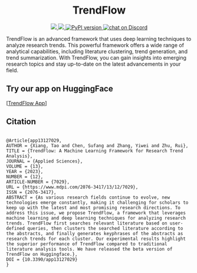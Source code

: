 

<h1 align='center'> TrendFlow</h1>

<p align='center'>
<a href = "https://github.com/leoxiang66/research-trends-analysis">
<img src="https://img.shields.io/github/stars/leoxiang66/research-trends-analysis.svg?style=social">
</a>
<a href = "https://leoxiang66.github.io/research-trends-analysis/"><img src="https://img.shields.io/website?label=documentation&up_message=online&url=https://leoxiang66.github.io/research-trends-analysis/"> </a>
<a href="https://pypi.org/project/TrendFlow/"><img src="https://badge.fury.io/py/trendflow.svg" alt="PyPI version" /> </a>
<a href="https://discord.gg/P5Y3FHgHRz">
        <img alt="chat on Discord" src="https://img.shields.io/discord/1091063040662843565?logo=discord">
    </a>
</p>


TrendFlow is an advanced framework that uses deep learning techniques to analyze research trends. This powerful framework offers a wide range of analytical capabilities, including literature clustering, trend generation, and trend summarization. With TrendFlow, you can gain insights into emerging research topics and stay up-to-date on the latest advancements in your field.

## Try our app on HuggingFace
[[TrendFlow App](https://huggingface.co/spaces/Adapting/TrendFlow)]


## Citation
```

@Article{app13127029,
AUTHOR = {Xiang, Tao and Chen, Sufang and Zhang, Yiwei and Zhu, Rui},
TITLE = {TrendFlow: A Machine Learning Framework for Research Trend Analysis},
JOURNAL = {Applied Sciences},
VOLUME = {13},
YEAR = {2023},
NUMBER = {12},
ARTICLE-NUMBER = {7029},
URL = {https://www.mdpi.com/2076-3417/13/12/7029},
ISSN = {2076-3417},
ABSTRACT = {As various research fields continue to evolve, new technologies emerge constantly, making it challenging for scholars to keep up with the latest and most promising research directions. To address this issue, we propose TrendFlow, a framework that leverages machine learning and deep learning techniques for analyzing research trends. TrendFlow first searches relevant literature based on user-defined queries, then clusters the searched literature according to the abstracts, and finally generates keyphrases of the abstracts as research trends for each cluster. Our experimental results highlight the superior performance of TrendFlow compared to traditional literature analysis tools. We have released the beta version of TrendFlow on Huggingface.},
DOI = {10.3390/app13127029}
}
```





